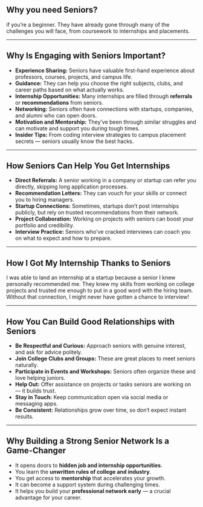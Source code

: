 
## Why you need  Seniors?

if you’re a beginner. They have already gone through many of the challenges you will face, from coursework to internships and placements.

---

## Why Is Engaging with Seniors Important?

* **Experience Sharing:** Seniors have valuable first-hand experience about professors, courses, projects, and campus life.
* **Guidance:** They can help you choose the right subjects, clubs, and career paths based on what actually works.
* **Internship Opportunities:** Many internships are filled through **referrals** or **recommendations** from seniors.
* **Networking:** Seniors often have connections with startups, companies, and alumni who can open doors.
* **Motivation and Mentorship:** They’ve been through similar struggles and can motivate and support you during tough times.
* **Insider Tips:** From coding interview strategies to campus placement secrets — seniors usually know the best hacks.

---

## How Seniors Can Help You Get Internships

* **Direct Referrals:** A senior working in a company or startup can refer you directly, skipping long application processes.
* **Recommendation Letters:** They can vouch for your skills or connect you to hiring managers.
* **Startup Connections:** Sometimes, startups don’t post internships publicly, but rely on trusted recommendations from their network.
* **Project Collaboration:** Working on projects with seniors can boost your portfolio and credibility.
* **Interview Practice:** Seniors who’ve cracked interviews can coach you on what to expect and how to prepare.

---

## How I Got My Internship Thanks to Seniors

I was able to land an internship at a startup because a senior I knew personally recommended me. They knew my skills from working on college projects and trusted me enough to put in a good word with the hiring team. Without that connection, I might never have gotten a chance to interview!

---

## How You Can Build Good Relationships with Seniors

* **Be Respectful and Curious:** Approach seniors with genuine interest, and ask for advice politely.
* **Join College Clubs and Groups:** These are great places to meet seniors naturally.
* **Participate in Events and Workshops:** Seniors often organize these and love helping juniors.
* **Help Out:** Offer assistance on projects or tasks seniors are working on — it builds trust.
* **Stay in Touch:** Keep communication open via social media or messaging apps.
* **Be Consistent:** Relationships grow over time, so don’t expect instant results.

---

## Why Building a Strong Senior Network Is a Game-Changer

* It opens doors to **hidden job and internship opportunities**.
* You learn the **unwritten rules of college and industry**.
* You get access to **mentorship** that accelerates your growth.
* It can become a support system during challenging times.
* It helps you build your **professional network early** — a crucial advantage for your career.

